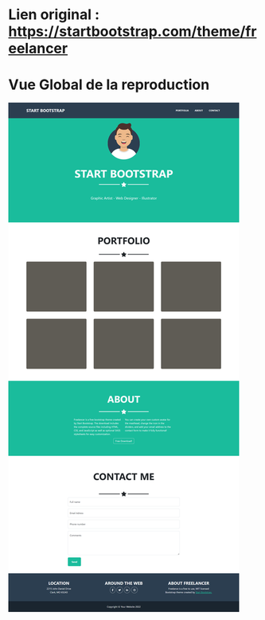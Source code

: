 # Lien original : https://startbootstrap.com/theme/freelancer

# Vue Global de la reproduction
![Image de la reproduction](maquette_1.png)